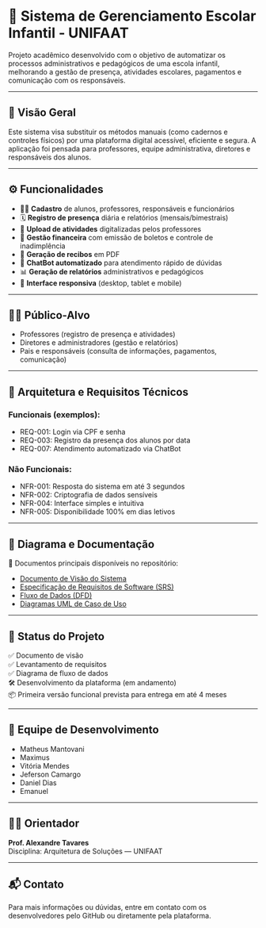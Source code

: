 # 🏫 Sistema de Gerenciamento Escolar Infantil - UNIFAAT

Projeto acadêmico desenvolvido com o objetivo de automatizar os processos administrativos e pedagógicos de uma escola infantil, melhorando a gestão de presença, atividades escolares, pagamentos e comunicação com os responsáveis.

---

## 📌 Visão Geral

Este sistema visa substituir os métodos manuais (como cadernos e controles físicos) por uma plataforma digital acessível, eficiente e segura. A aplicação foi pensada para professores, equipe administrativa, diretores e responsáveis dos alunos.

---

## ⚙️ Funcionalidades

- 👨‍🏫 **Cadastro** de alunos, professores, responsáveis e funcionários
- 🗓️ **Registro de presença** diária e relatórios (mensais/bimestrais)
- 📂 **Upload de atividades** digitalizadas pelos professores
- 💸 **Gestão financeira** com emissão de boletos e controle de inadimplência
- 🧾 **Geração de recibos** em PDF
- 💬 **ChatBot automatizado** para atendimento rápido de dúvidas
- 📊 **Geração de relatórios** administrativos e pedagógicos
- 📱 **Interface responsiva** (desktop, tablet e mobile)

---

## 🧑‍💻 Público-Alvo

- Professores (registro de presença e atividades)
- Diretores e administradores (gestão e relatórios)
- Pais e responsáveis (consulta de informações, pagamentos, comunicação)

---

## 🧱 Arquitetura e Requisitos Técnicos

### Funcionais (exemplos):
- REQ-001: Login via CPF e senha
- REQ-003: Registro da presença dos alunos por data
- REQ-007: Atendimento automatizado via ChatBot

### Não Funcionais:
- NFR-001: Resposta do sistema em até 3 segundos
- NFR-002: Criptografia de dados sensíveis
- NFR-004: Interface simples e intuitiva
- NFR-005: Disponibilidade 100% em dias letivos

---

## 🧭 Diagrama e Documentação

📄 Documentos principais disponíveis no repositório:
- [Documento de Visão do Sistema](Documento-visão-de-sistemas.docx)
- [Especificação de Requisitos de Software (SRS)](./docs/Requisitos-de-Software.pdf)
- [Fluxo de Dados (DFD)](./docs/Documento-fluxo-de-dados.pdf)
- [Diagramas UML de Caso de Uso](./images/Diagrama-de-caso-de-uso.jpeg)

---

## 🚧 Status do Projeto

✅ Documento de visão  
✅ Levantamento de requisitos  
✅ Diagrama de fluxo de dados  
🛠️ Desenvolvimento da plataforma (em andamento)  
📦 Primeira versão funcional prevista para entrega em até 4 meses  

---

## 👥 Equipe de Desenvolvimento

- Matheus Mantovani  
- Maximus  
- Vitória Mendes  
- Jeferson Camargo  
- Daniel Dias  
- Emanuel

---

## 👨‍🏫 Orientador

**Prof. Alexandre Tavares**  
Disciplina: Arquitetura de Soluções — UNIFAAT

---

## 📬 Contato

Para mais informações ou dúvidas, entre em contato com os desenvolvedores pelo GitHub ou diretamente pela plataforma.

